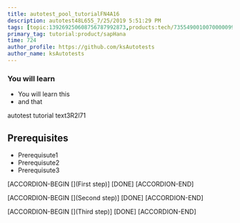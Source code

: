 ```yaml
---
title: autotest_pool_tutorialFN4A16
description: autotest48L655_7/25/2019 5:51:29 PM
tags: [topic:139269250608756787992873,products:tech/73554900100700000996,tutorial:experience/advanced]
primary_tag: tutorial:product/sapHana
time: 724
author_profile: https://github.com/ksAutotests
author_name: ksAutotests
---
```

### You will learn
- You will learn this
- and that

autotest tutorial text3R2l71

## Prerequisites
- Prerequisute1
- Prerequisute2
- Prerequisute3

[ACCORDION-BEGIN [](First step)]
[DONE]
[ACCORDION-END]

[ACCORDION-BEGIN [](Second step)]
[DONE]
[ACCORDION-END]

[ACCORDION-BEGIN [](Third step)]
[DONE]
[ACCORDION-END]

